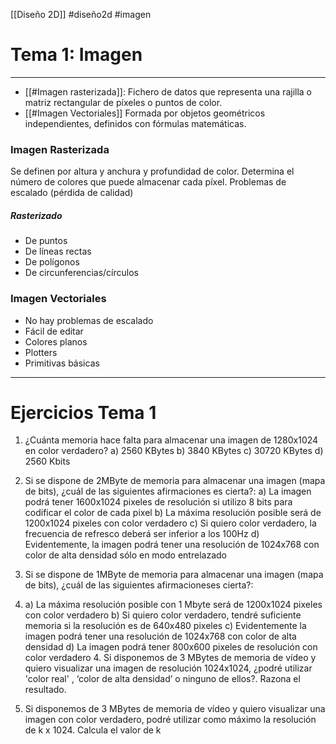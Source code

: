 [[Diseño 2D]] #diseño2d #imagen

# Tema 1: Imagen
---
* [[#Imagen rasterizada]]: 
	Fichero de datos que representa una rajilla o matriz rectangular de píxeles o puntos de color. 
* [[#Imagen Vectoriales]]
	Formada por objetos geométricos independientes, definidos con fórmulas matemáticas. 

### Imagen Rasterizada
Se definen por altura y anchura y profundidad de color. Determina el número de colores que puede almacenar cada píxel. 
Problemas de escalado (pérdida de calidad)

##### Rasterizado
* De puntos
* De líneas rectas
* De polígonos
* De circunferencias/círculos

### Imagen Vectoriales
* No hay problemas de escalado
* Fácil de editar
* Colores planos
* Plotters
* Primitivas básicas

---

# Ejercicios Tema 1

1. ¿Cuánta memoria hace falta para almacenar una imagen de 1280x1024 en color verdadero? 
	a) 2560 KBytes 
	b) 3840 KBytes 
	c) 30720 KBytes 
	d) 2560 Kbits 

	

2. Si se dispone de 2MByte de memoria para almacenar una imagen (mapa de bits), ¿cuál de las siguientes afirmaciones es cierta?: 
	a) La imagen podrá tener 1600x1024 pixeles de resolución si utilizo 8 bits para codificar el color de cada pixel 
	b) La máxima resolución posible será de 1200x1024 pixeles con color verdadero 
	c) Si quiero color verdadero, la frecuencia de refresco deberá ser inferior a los 100Hz 
	d) Evidentemente, la imagen podrá tener una resolución de 1024x768 con color de alta densidad sólo en modo entrelazado 

3. Si se dispone de 1MByte de memoria para almacenar una imagen (mapa de bits), ¿cuál de las siguientes afirmacioneses cierta?: 

4. a) La máxima resolución posible con 1 Mbyte será de 1200x1024 pixeles con color verdadero 
	b) Si quiero color verdadero, tendré suficiente memoria si la resolución es de 640x480 pixeles 
	c) Evidentemente la imagen podrá tener una resolución de 1024x768 con color de alta densidad 
	d) La imagen podrá tener 800x600 pixeles de resolución con color verdadero 4. Si disponemos de 3 MBytes de memoria de vídeo y quiero visualizar una imagen de resolución 1024x1024, ¿podré utilizar 'color real' , ‘color de alta densidad’ o ninguno de ellos?. Razona el resultado. 
	
5. Si disponemos de 3 MBytes de memoria de vídeo y quiero visualizar una imagen con color verdadero, podré utilizar como máximo la resolución de k x 1024. Calcula el valor de k